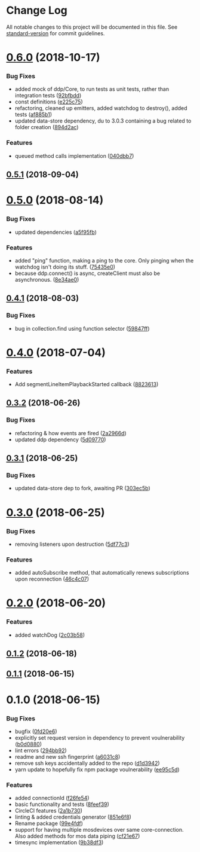 # Change Log

All notable changes to this project will be documented in this file. See [standard-version](https://github.com/conventional-changelog/standard-version) for commit guidelines.

<a name="0.6.0"></a>
# [0.6.0](https://github.com/nrkno/tv-automation-server-core-integration/compare/0.5.1...0.6.0) (2018-10-17)


### Bug Fixes

* added mock of ddp/Core, to run tests as unit tests, rather than integration tests ([92bfbdd](https://github.com/nrkno/tv-automation-server-core-integration/commit/92bfbdd))
* const definitions ([e225c75](https://github.com/nrkno/tv-automation-server-core-integration/commit/e225c75))
* refactoring, cleaned up emitters, added watchdog to destroy(), added tests ([af885b1](https://github.com/nrkno/tv-automation-server-core-integration/commit/af885b1))
* updated data-store dependency, du to 3.0.3 containing a bug related to folder creation ([894d2ac](https://github.com/nrkno/tv-automation-server-core-integration/commit/894d2ac))


### Features

* queued method calls implementation ([040dbb7](https://github.com/nrkno/tv-automation-server-core-integration/commit/040dbb7))



<a name="0.5.1"></a>
## [0.5.1](https://github.com/nrkno/tv-automation-server-core-integration/compare/0.5.0...0.5.1) (2018-09-04)



<a name="0.5.0"></a>
# [0.5.0](https://github.com/nrkno/tv-automation-server-core-integration/compare/0.4.1...0.5.0) (2018-08-14)


### Bug Fixes

* updated dependencies ([a5f95fb](https://github.com/nrkno/tv-automation-server-core-integration/commit/a5f95fb))


### Features

* added "ping" function, making a ping to the core. Only pinging when the watchdog isn't doing its stuff. ([75435e0](https://github.com/nrkno/tv-automation-server-core-integration/commit/75435e0))
* because ddp.connect() is async, createClient must also be asynchronous. ([8e34ae0](https://github.com/nrkno/tv-automation-server-core-integration/commit/8e34ae0))



<a name="0.4.1"></a>
## [0.4.1](https://github.com/nrkno/tv-automation-server-core-integration/compare/0.4.0...0.4.1) (2018-08-03)


### Bug Fixes

* bug in collection.find using function selector ([59847ff](https://github.com/nrkno/tv-automation-server-core-integration/commit/59847ff))



<a name="0.4.0"></a>
# [0.4.0](https://github.com/nrkno/tv-automation-server-core-integration/compare/0.3.2...0.4.0) (2018-07-04)


### Features

* Add segmentLineItemPlaybackStarted callback ([8823613](https://github.com/nrkno/tv-automation-server-core-integration/commit/8823613))



<a name="0.3.2"></a>
## [0.3.2](https://github.com/nrkno/tv-automation-server-core-integration/compare/0.3.1...0.3.2) (2018-06-26)


### Bug Fixes

* refactoring & how events are fired ([2a2966d](https://github.com/nrkno/tv-automation-server-core-integration/commit/2a2966d))
* updated ddp dependency ([5d09770](https://github.com/nrkno/tv-automation-server-core-integration/commit/5d09770))



<a name="0.3.1"></a>
## [0.3.1](https://github.com/nrkno/tv-automation-server-core-integration/compare/0.3.0...0.3.1) (2018-06-25)


### Bug Fixes

* updated data-store dep to fork, awaiting PR ([303ec5b](https://github.com/nrkno/tv-automation-server-core-integration/commit/303ec5b))



<a name="0.3.0"></a>
# [0.3.0](https://github.com/nrkno/tv-automation-server-core-integration/compare/0.2.0...0.3.0) (2018-06-25)


### Bug Fixes

* removing listeners upon destruction ([5df77c3](https://github.com/nrkno/tv-automation-server-core-integration/commit/5df77c3))


### Features

* added autoSubscribe method, that automatically renews subscriptions upon reconnection ([46c4c07](https://github.com/nrkno/tv-automation-server-core-integration/commit/46c4c07))



<a name="0.2.0"></a>
# [0.2.0](https://github.com/nrkno/tv-automation-server-core-integration/compare/0.1.2...0.2.0) (2018-06-20)


### Features

* added watchDog ([2c03b58](https://github.com/nrkno/tv-automation-server-core-integration/commit/2c03b58))



<a name="0.1.2"></a>
## [0.1.2](https://github.com/nrkno/tv-automation-server-core-integration/compare/0.1.1...0.1.2) (2018-06-18)



<a name="0.1.1"></a>
## [0.1.1](https://github.com/nrkno/tv-automation-server-core-integration/compare/0.1.0...0.1.1) (2018-06-15)



<a name="0.1.0"></a>
# 0.1.0 (2018-06-15)


### Bug Fixes

* bugfix ([0fd20e6](https://bitbucket.org/nrkno/tv-automation-server-core-integration/commits/0fd20e6))
* explicitly set request version in dependency to prevent voulnerability ([b0d0880](https://bitbucket.org/nrkno/tv-automation-server-core-integration/commits/b0d0880))
* lint errors ([294bb92](https://bitbucket.org/nrkno/tv-automation-server-core-integration/commits/294bb92))
* readme and new ssh fingerprint ([a6031c8](https://bitbucket.org/nrkno/tv-automation-server-core-integration/commits/a6031c8))
* remove ssh keys accidentally added to the repo ([d1d3942](https://bitbucket.org/nrkno/tv-automation-server-core-integration/commits/d1d3942))
* yarn update to hopefully fix npm package voulnerability ([ee95c5d](https://bitbucket.org/nrkno/tv-automation-server-core-integration/commits/ee95c5d))


### Features

* added connectionId ([f26fe54](https://bitbucket.org/nrkno/tv-automation-server-core-integration/commits/f26fe54))
* basic functionality and tests ([8feef39](https://bitbucket.org/nrkno/tv-automation-server-core-integration/commits/8feef39))
* CircleCI features ([2a1b730](https://bitbucket.org/nrkno/tv-automation-server-core-integration/commits/2a1b730))
* linting & added credentials generator ([851e6f8](https://bitbucket.org/nrkno/tv-automation-server-core-integration/commits/851e6f8))
* Rename package ([99e4fdf](https://bitbucket.org/nrkno/tv-automation-server-core-integration/commits/99e4fdf))
* support for having multiple mosdevices over same core-connection. Also added methods for mos data piping ([cf21e67](https://bitbucket.org/nrkno/tv-automation-server-core-integration/commits/cf21e67))
* timesync implementation ([9b38df3](https://bitbucket.org/nrkno/tv-automation-server-core-integration/commits/9b38df3))
